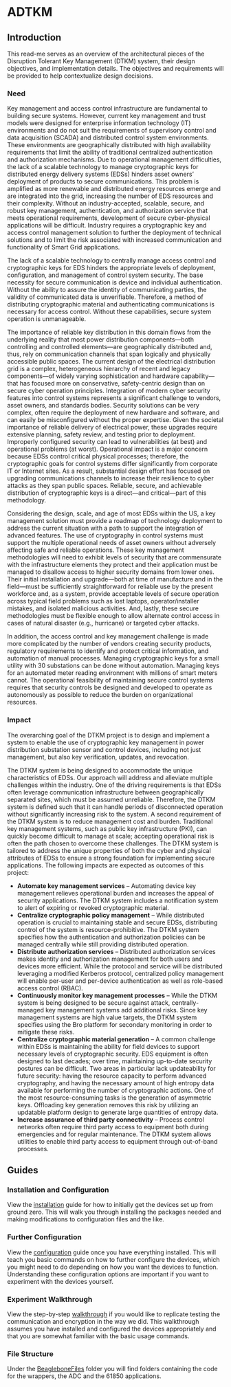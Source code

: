 # ADTKM
## Introduction
This read-me serves as an overview of the architectural pieces of the Disruption Tolerant Key Management (DTKM) system, their design objectives, and implementation details. The objectives and requirements will be provided to help contextualize design decisions.

### Need
Key management and access control infrastructure are fundamental to building secure systems. However, current key management and trust models were designed for enterprise information technology (IT) environments and do not suit the requirements of supervisory control and data acquisition (SCADA) and distributed control system environments. These environments are geographically distributed with high availability requirements that limit the ability of traditional centralized authentication and authorization mechanisms. Due to operational management difficulties, the lack of a scalable technology to manage cryptographic keys for distributed energy delivery systems (EDSs) hinders asset owners’ deployment of products to secure communications. This problem is amplified as more renewable and distributed energy resources emerge and are integrated into the grid, increasing the number of EDS resources and their complexity. Without an industry-accepted, scalable, secure, and robust key management, authentication, and authorization service that meets operational requirements, development of secure cyber-physical applications will be difficult. Industry requires a cryptographic key and access control management solution to further the deployment of technical solutions and to limit the risk associated with increased communication and functionality of Smart Grid applications. 

The lack of a scalable technology to centrally manage access control and cryptographic keys for EDS hinders the appropriate levels of deployment, configuration, and management of control system security. The base necessity for secure communication is device and individual authentication. Without the ability to assure the identity of communicating parties, the validity of communicated data is unverifiable. Therefore, a method of distributing cryptographic material and authenticating communications is necessary for access control. Without these capabilities, secure system operation is unmanageable. 

The importance of reliable key distribution in this domain flows from the underlying reality that most power distribution components—both controlling and controlled elements—are geographically distributed and, thus, rely on communication channels that span logically and physically accessible public spaces. The current design of the electrical distribution grid is a complex, heterogeneous hierarchy of recent and legacy components—of widely varying sophistication and hardware capability—that has focused more on conservative, safety-centric design than on secure cyber operation principles. Integration of modern cyber security features into control systems represents a significant challenge to vendors, asset owners, and standards bodies. Security solutions can be very complex, often require the deployment of new hardware and software, and can easily be misconfigured without the proper expertise. Given the societal importance of reliable delivery of electrical power, these upgrades require extensive planning, safety review, and testing prior to deployment. Improperly configured security can lead to vulnerabilities (at best) and operational problems (at worst). Operational impact is a major concern because EDSs control critical physical processes; therefore, the cryptographic goals for control systems differ significantly from corporate IT or Internet sites. As a result, substantial design effort has focused on upgrading communications channels to increase their resilience to cyber attacks as they span public spaces. Reliable, secure, and achievable distribution of cryptographic keys is a direct—and critical—part of this methodology. 

Considering the design, scale, and age of most EDSs within the US, a key management solution must provide a roadmap of technology deployment to address the current situation with a path to support the integration of advanced features. The use of cryptography in control systems must support the multiple operational needs of asset owners without adversely affecting safe and reliable operations. These key management methodologies will need to exhibit levels of security that are commensurate with the infrastructure elements they protect and their application must be managed to disallow access to higher security domains from lower ones. Their initial installation and upgrade—both at time of manufacture and in the field—must be sufficiently straightforward for reliable use by the present workforce and, as a system, provide acceptable levels of secure operation across typical field problems such as lost laptops, operator/installer mistakes, and isolated malicious activities. And, lastly, these secure methodologies must be flexible enough to allow alternate control access in cases of natural disaster (e.g., hurricane) or targeted cyber attacks. 

In addition, the access control and key management challenge is made more complicated by the number of vendors creating security products, regulatory requirements to identify and protect critical information, and automation of manual processes. Managing cryptographic keys for a small utility with 30 substations can be done without automation. Managing keys for an automated meter reading environment with millions of smart meters cannot. The operational feasibility of maintaining secure control systems requires that security controls be designed and developed to operate as autonomously as possible to reduce the burden on organizational resources. 

### Impact
The overarching goal of the DTKM project is to design and implement a system to enable the use of cryptographic key management in power distribution substation sensor and control devices, including not just management, but also key verification, updates, and revocation. 

The DTKM system is being designed to accommodate the unique characteristics of EDSs. Our approach will address and alleviate multiple challenges within the industry. One of the driving requirements is that EDSs often leverage communication infrastructure between geographically separated sites, which must be assumed unreliable. Therefore, the DTKM system is defined such that it can handle periods of disconnected operation without significantly increasing risk to the system. A second requirement of the DTKM system is to reduce management cost and burden. Traditional key management systems, such as public key infrastructure (PKI), can quickly become difficult to manage at scale; accepting operational risk is often the path chosen to overcome these challenges. The DTKM system is tailored to address the unique properties of both the cyber and physical attributes of EDSs to ensure a strong foundation for implementing secure applications. The following impacts are expected as outcomes of this project: 

* **Automate key management services** – Automating device key management relieves operational burden and increases the appeal of security applications. The DTKM system includes a notification system to alert of expiring or revoked cryptographic material. 
* **Centralize cryptographic policy management** – While distributed operation is crucial to maintaining stable and secure EDSs, distributing control of the system is resource-prohibitive. The DTKM system specifies how the authentication and authorization policies can be managed centrally while still providing distributed operation.
* **Distribute authorization services** – Distributed authorization services makes identity and authorization management for both users and devices more efficient. While the protocol and service will be distributed leveraging a modified Kerberos protocol, centralized policy management will enable per-user and per-device authentication as well as role-based access control (RBAC). 
* **Continuously monitor key management processes** – While the DTKM system is being designed to be secure against attack, centrally-managed key management systems add additional risks. Since key management systems are high value targets, the DTKM system specifies using the Bro platform for secondary monitoring in order to mitigate these risks. 
* **Centralize cryptographic material generation** – A common challenge within EDSs is maintaining the ability for field devices to support necessary levels of cryptographic security. EDS equipment is often designed to last decades; over time, maintaining up-to-date security postures can be difficult. Two areas in particular lack updateability for future security: having the resource capacity to perform advanced cryptography, and having the necessary amount of high entropy data available for performing the number of cryptographic actions. One of the most resource-consuming tasks is the generation of asymmetric keys. Offloading key generation removes this risk by utilizing an updatable platform design to generate large quantities of entropy data.
* **Increase assurance of third party connectivity** – Process control networks often require third party access to equipment both during emergencies and for regular maintenance. The DTKM system allows utilities to enable third party access to equipment through out-of-band processes.

## Guides
### Installation and Configuration
View the [installation](./installation.md) guide for how to initially get the devices set up from ground zero. This will walk you through installing the packages needed and making modifications to configuration files and the like.  

### Further Configuration
View the [configuration](./configuration.md) guide once you have everything installed. This will teach you basic commands on how to further configure the devices, which you might need to do depending on how you want the devices to function. Understanding these configuration options are important if you want to experiment with the devices yourself.  

### Experiment Walkthrough
View the step-by-step [walkthrough](./walkthrough.md) if you would like to replicate testing the communication and encryption in the way we did. This walkthrough assumes you have installed and configured the devices appropriately and that you are somewhat familiar with the basic usage commands.  

### File Structure
Under the [BeagleboneFiles](./BeagleboneFiles) folder you will find folders containing the code for the wrappers, the ADC and the 61850 applications.  
